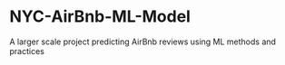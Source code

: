# NYC-AirBnb-ML-Model
A larger scale project predicting AirBnb reviews using ML methods and practices

